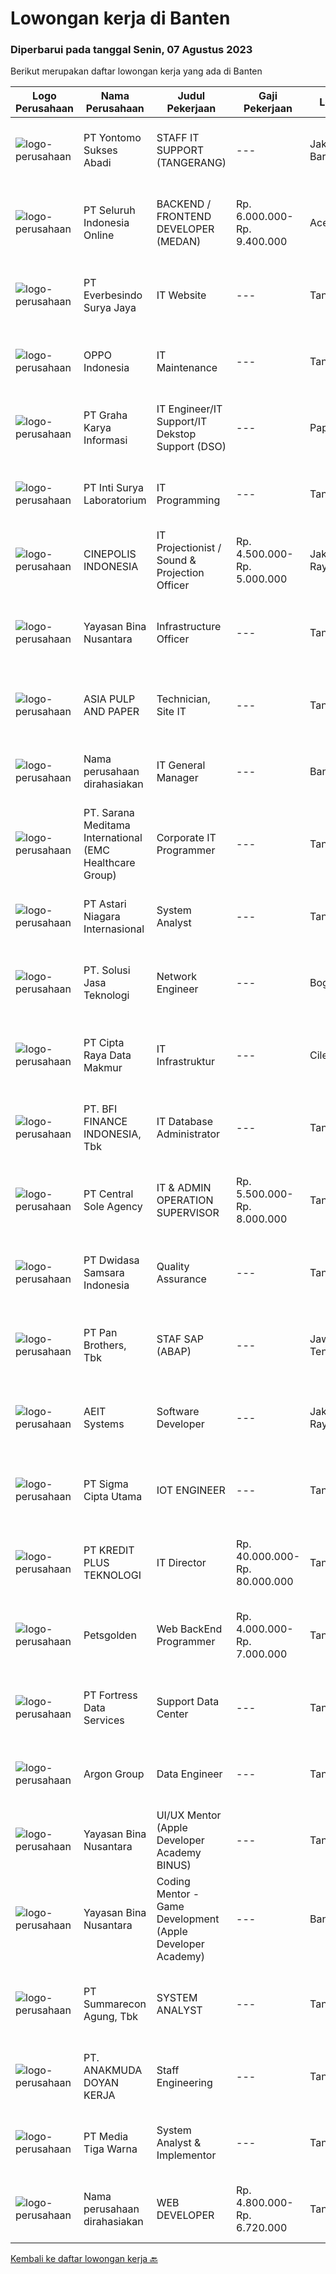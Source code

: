 
  # Lowongan kerja di Banten

  ### Diperbarui pada tanggal Senin, 07 Agustus 2023

  Berikut merupakan daftar lowongan kerja yang ada di Banten

  |Logo Perusahaan | Nama Perusahaan | Judul Pekerjaan | Gaji Pekerjaan | Lokasi | Deskripsi | Tanggal diunggah | Pranala |
  | -------------- | --------------- | --------------- | --------- | --------- | -------------- | ------- | ----------- |
  |![logo-perusahaan](https://image-service-cdn.seek.com.au/c8c7d0f5ce7fe836faf57571061869313cbd6135/ee4dce1061f3f616224767ad58cb2fc751b8d2dc)|PT Yontomo Sukses Abadi|STAFF IT SUPPORT (TANGERANG)|---|Jakarta Barat|Menguasai masalah hardware &amp; software Mengembangkan, memelihara aplikasi berbasis web &amp; website Menghandle, memelihara, troubleshooting...|Rabu, 02 Agustus 2023|https://www.jobstreet.co.id/id/job/staff-it-support-tangerang-4424773?token=0~e5b81c51-c894-4091-8808-9232f143464f&sectionRank=1&jobId=jobstreet-id-job-4424773|
|![logo-perusahaan](https://image-service-cdn.seek.com.au/c768f0670f8f8212da7de609b6af9d0b2e5134cc/ee4dce1061f3f616224767ad58cb2fc751b8d2dc)|PT Seluruh Indonesia Online|BACKEND / FRONTEND DEVELOPER (MEDAN)|Rp. 6.000.000-Rp. 9.400.000|Aceh|Memiliki pengalaman leadership sebagai Manager sebelumnya.Back End Engineer1. Memiliki pengalaman dalam membangun RESTful APIs2. Menguasai bahasa...|Sabtu, 05 Agustus 2023|https://www.jobstreet.co.id/id/job/backend-frontend-developer-medan-4428232?token=0~e5b81c51-c894-4091-8808-9232f143464f&sectionRank=2&jobId=jobstreet-id-job-4428232|
|![logo-perusahaan](https://image-service-cdn.seek.com.au/7be899222bbe58b88e088c998420910125f8a673/ee4dce1061f3f616224767ad58cb2fc751b8d2dc)|PT Everbesindo Surya Jaya|IT Website|---|Tangerang|Duties: Make sure all the products is uploading to Website Responsible to maintain website UI and UX Responsible to setting the promotion thru website...|Jumat, 04 Agustus 2023|https://www.jobstreet.co.id/id/job/it-website-4426939?token=0~e5b81c51-c894-4091-8808-9232f143464f&sectionRank=3&jobId=jobstreet-id-job-4426939|
|![logo-perusahaan](https://image-service-cdn.seek.com.au/c93eabaaa1268dd187cf180990b73657094e5cb7/ee4dce1061f3f616224767ad58cb2fc751b8d2dc)|OPPO Indonesia|IT Maintenance|---|Tangerang|Job Descriptions : Responsible for installing, maintaining, and troubleshooting overall weak-current : Cabling, meeting and conference devices,...|Jumat, 04 Agustus 2023|https://www.jobstreet.co.id/id/job/it-maintenance-4426880?token=0~e5b81c51-c894-4091-8808-9232f143464f&sectionRank=4&jobId=jobstreet-id-job-4426880|
|![logo-perusahaan](https://image-service-cdn.seek.com.au/c318dd0b699c6160d2411e7473745c289633be44/ee4dce1061f3f616224767ad58cb2fc751b8d2dc)|PT Graha Karya Informasi|IT Engineer/IT Support/IT Dekstop Support (DSO)|---|Papua|Requirements:1. Minimum 6 Months as an IT Support (Fresh Graduate are welcome to apply)2. Bachelor's Degree in Computer/ IT or equivalent3. Have...|Rabu, 02 Agustus 2023|https://www.jobstreet.co.id/id/job/it-engineer-it-support-it-dekstop-support-dso-4425201?token=0~e5b81c51-c894-4091-8808-9232f143464f&sectionRank=5&jobId=jobstreet-id-job-4425201|
|![logo-perusahaan](https://image-service-cdn.seek.com.au/a5513106006db25a776edcd79f469b83db8a3d5e/ee4dce1061f3f616224767ad58cb2fc751b8d2dc)|PT Inti Surya Laboratorium|IT Programming|---|Tangerang|Job Desc : Writing and testing code for new programs. Updating existing programs. Identifying and correcting coding errors. Rewriting programs for...|Jumat, 04 Agustus 2023|https://www.jobstreet.co.id/id/job/it-programming-4426829?token=0~e5b81c51-c894-4091-8808-9232f143464f&sectionRank=6&jobId=jobstreet-id-job-4426829|
|![logo-perusahaan](https://image-service-cdn.seek.com.au/c92d0eceaabfe5b0c86a286a5124d6759ef3c099/ee4dce1061f3f616224767ad58cb2fc751b8d2dc)|CINEPOLIS INDONESIA|IT Projectionist / Sound & Projection Officer|Rp. 4.500.000-Rp. 5.000.000|Jakarta Raya|Responsible for maintenance, setup, installing, testing, and troubleshooting, audio, video &amp; automation equipment at cinema locations. Responsible...|Kamis, 03 Agustus 2023|https://www.jobstreet.co.id/id/job/it-projectionist-sound-projection-officer-4426548?token=0~e5b81c51-c894-4091-8808-9232f143464f&sectionRank=7&jobId=jobstreet-id-job-4426548|
|![logo-perusahaan](https://image-service-cdn.seek.com.au/299dad8efc22bd883e751be779b1e6f409671577/ee4dce1061f3f616224767ad58cb2fc751b8d2dc)|Yayasan Bina Nusantara|Infrastructure Officer|---|Tangerang|Job Description1. Analyze and interview user’s need and requirement to related application2. Arrange application design:o Table, store procedure and...|Jumat, 04 Agustus 2023|https://www.jobstreet.co.id/id/job/infrastructure-officer-4427567?token=0~e5b81c51-c894-4091-8808-9232f143464f&sectionRank=8&jobId=jobstreet-id-job-4427567|
|![logo-perusahaan](https://image-service-cdn.seek.com.au/36a2feaca71ed37bd63769225373ce9c5cab5eea/ee4dce1061f3f616224767ad58cb2fc751b8d2dc)|ASIA PULP AND PAPER|Technician, Site IT|---|Tangerang|We're looking for Technician, Site IT who responsible for overseeing the installation, support, and upgrades of systems, which include software and...|Rabu, 02 Agustus 2023|https://www.jobstreet.co.id/id/job/technician-site-it-4423949?token=0~e5b81c51-c894-4091-8808-9232f143464f&sectionRank=9&jobId=jobstreet-id-job-4423949|
|![logo-perusahaan](https://i.ibb.co/sqvTCh9/112815900-stock-vector-no-image-available-icon-flat-vector.webp)|Nama perusahaan dirahasiakan|IT General Manager|---|Banten|This position will be responsible for planning and creating a strategy for overall technology development of the entire company.Requrements: Minimal...|Kamis, 03 Agustus 2023|https://www.jobstreet.co.id/id/job/it-general-manager-4425619?token=0~e5b81c51-c894-4091-8808-9232f143464f&sectionRank=10&jobId=jobstreet-id-job-4425619|
|![logo-perusahaan](https://image-service-cdn.seek.com.au/7ecfaf579e59477b0704f92d31f6b6a1f00677ec/ee4dce1061f3f616224767ad58cb2fc751b8d2dc)|PT. Sarana Meditama International (EMC Healthcare Group)|Corporate IT Programmer|---|Tangerang|A member of EMTEK, EMC Healthcare is looking for Corporate IT Programmer in Hospital Business (based in Corporate, Alam Sutera).The requirements are:...|Kamis, 03 Agustus 2023|https://www.jobstreet.co.id/id/job/corporate-it-programmer-4426331?token=0~e5b81c51-c894-4091-8808-9232f143464f&sectionRank=11&jobId=jobstreet-id-job-4426331|
|![logo-perusahaan](https://image-service-cdn.seek.com.au/f2664d211a6f53bc2a257232f8b6c9648f9a8b61/ee4dce1061f3f616224767ad58cb2fc751b8d2dc)|PT Astari Niagara Internasional|System Analyst|---|Tangerang|PT Astari Niagara Internasional sedang mencari System Analyst untuk penempatan TangerangKualifikasi: S1 in Ilmu Komputer / Informatika / Sistem...|Kamis, 03 Agustus 2023|https://www.jobstreet.co.id/id/job/system-analyst-4426226?token=0~e5b81c51-c894-4091-8808-9232f143464f&sectionRank=12&jobId=jobstreet-id-job-4426226|
|![logo-perusahaan](https://image-service-cdn.seek.com.au/9ba548bf4770284015e9d767cdbe113bf7d10521/ee4dce1061f3f616224767ad58cb2fc751b8d2dc)|PT. Solusi Jasa Teknologi|Network Engineer|---|Bogor|FULL JOB DESCRIPTION Maintaining computer networks including VPNs, routers and other physical hardware Installing and configuring network equipment...|Kamis, 03 Agustus 2023|https://www.jobstreet.co.id/id/job/network-engineer-4426347?token=0~e5b81c51-c894-4091-8808-9232f143464f&sectionRank=13&jobId=jobstreet-id-job-4426347|
|![logo-perusahaan](https://image-service-cdn.seek.com.au/eaf1db5c8e411f2d939ae3c7e41958181dc85f93/ee4dce1061f3f616224767ad58cb2fc751b8d2dc)|PT Cipta Raya Data Makmur|IT Infrastruktur|---|Cilegon|Usia Maksimal 30 Tahun Pendidikan minimal D3/S1 Telekomunikasi, Informatika, TI, atau Ilmu Komputer Memiliki pengetahuan yang baik tentang Jaringan TI...|Selasa, 01 Agustus 2023|https://www.jobstreet.co.id/id/job/it-infrastruktur-4423566?token=0~e5b81c51-c894-4091-8808-9232f143464f&sectionRank=14&jobId=jobstreet-id-job-4423566|
|![logo-perusahaan](https://image-service-cdn.seek.com.au/a6cf0c9900691813db703a94c273f5c310cd3774/ee4dce1061f3f616224767ad58cb2fc751b8d2dc)|PT. BFI FINANCE INDONESIA, Tbk|IT Database Administrator|---|Tangerang|Instalation, database configuration, review in any kind of operating system Update newest database technology and evaluation with existing system...|Rabu, 02 Agustus 2023|https://www.jobstreet.co.id/id/job/it-database-administrator-4424503?token=0~e5b81c51-c894-4091-8808-9232f143464f&sectionRank=15&jobId=jobstreet-id-job-4424503|
|![logo-perusahaan](https://image-service-cdn.seek.com.au/5af30a8c078daeed0caefcf95111e3d9146c32db/ee4dce1061f3f616224767ad58cb2fc751b8d2dc)|PT Central Sole Agency|IT & ADMIN OPERATION SUPERVISOR|Rp. 5.500.000-Rp. 8.000.000|Tangerang|FULL STACK DEVELOPER Helpdesk – memastikan perangkat lunak dan perangkat keras yang digunakan berfungsi normal. Melakukan pengembangan system...|Selasa, 01 Agustus 2023|https://www.jobstreet.co.id/id/job/it-admin-operation-supervisor-4422930?token=0~e5b81c51-c894-4091-8808-9232f143464f&sectionRank=16&jobId=jobstreet-id-job-4422930|
|![logo-perusahaan](https://image-service-cdn.seek.com.au/2e0b071a1e982b42f15f297eea603a06acc951f4/ee4dce1061f3f616224767ad58cb2fc751b8d2dc)|PT Dwidasa Samsara Indonesia|Quality Assurance|---|Tangerang|Job Responsibilities : Interview and collect requirement from customer Analyze user requirement of a Software Application based on Business...|Jumat, 04 Agustus 2023|https://www.jobstreet.co.id/id/job/quality-assurance-4427982?token=0~e5b81c51-c894-4091-8808-9232f143464f&sectionRank=17&jobId=jobstreet-id-job-4427982|
|![logo-perusahaan](https://image-service-cdn.seek.com.au/246ed43127dc50d6ad4ae2ecd45f339fcbb449d1/ee4dce1061f3f616224767ad58cb2fc751b8d2dc)|PT Pan Brothers, Tbk|STAF SAP (ABAP)|---|Jawa Tengah|Bertanggung jawab untuk membuat coding semua RICEF yang diminta functional.Persyaratan:Pendidikan minimal D3 Teknik Informatika, Sistem InformasiPaham...|Jumat, 04 Agustus 2023|https://www.jobstreet.co.id/id/job/staf-sap-abap-4427939?token=0~e5b81c51-c894-4091-8808-9232f143464f&sectionRank=18&jobId=jobstreet-id-job-4427939|
|![logo-perusahaan](https://image-service-cdn.seek.com.au/de4dee17510b0e1214ca91c72e1ea08c8aea1c82/ee4dce1061f3f616224767ad58cb2fc751b8d2dc)|AEIT Systems|Software Developer|---|Jakarta Raya|Job Description: Design &amp; implement new software programs and systems Develop &amp; modify existing programs ad needed Develop, test &amp; refine...|Jumat, 04 Agustus 2023|https://www.jobstreet.co.id/id/job/software-developer-4428094?token=0~e5b81c51-c894-4091-8808-9232f143464f&sectionRank=19&jobId=jobstreet-id-job-4428094|
|![logo-perusahaan](https://image-service-cdn.seek.com.au/82a8d4fec5ef336a03b95f8212c224d2fda7be4d/ee4dce1061f3f616224767ad58cb2fc751b8d2dc)|PT Sigma Cipta Utama|IOT ENGINEER|---|Tangerang|Qualifications: Minimum Diploma in Computer Science/Information-Technology/Electric-Electronic Engineering/Mathematics/ Physics/Science and...|Jumat, 04 Agustus 2023|https://www.jobstreet.co.id/id/job/iot-engineer-4427284?token=0~e5b81c51-c894-4091-8808-9232f143464f&sectionRank=20&jobId=jobstreet-id-job-4427284|
|![logo-perusahaan](https://image-service-cdn.seek.com.au/3b704d46e98d968739e730a66f9ddc82496ecf1a/ee4dce1061f3f616224767ad58cb2fc751b8d2dc)|PT KREDIT PLUS TEKNOLOGI|IT Director|Rp. 40.000.000-Rp. 80.000.000|Tangerang|Job DescriptionResponsibilities: Responsible for the R&amp;D management and technical management of the R&amp;D team; Responsible for the design and...|Selasa, 01 Agustus 2023|https://www.jobstreet.co.id/id/job/it-director-4423559?token=0~e5b81c51-c894-4091-8808-9232f143464f&sectionRank=21&jobId=jobstreet-id-job-4423559|
|![logo-perusahaan](https://i.ibb.co/sqvTCh9/112815900-stock-vector-no-image-available-icon-flat-vector.webp)|Petsgolden|Web BackEnd Programmer|Rp. 4.000.000-Rp. 7.000.000|Tangerang|Tanggung jawab Mengerjakan web dengan menggunakan metode MVC (PHP framework CI). Menyelesaikan task sesuai dengan timeline. WFO (Bekerja di...|Rabu, 02 Agustus 2023|https://www.jobstreet.co.id/id/job/web-backend-programmer-4424215?token=0~e5b81c51-c894-4091-8808-9232f143464f&sectionRank=22&jobId=jobstreet-id-job-4424215|
|![logo-perusahaan](https://image-service-cdn.seek.com.au/6e7daa9b99fffa5f2819cf719e814e4393f7c464/ee4dce1061f3f616224767ad58cb2fc751b8d2dc)|PT Fortress Data Services|Support Data Center|---|Tangerang|Responsibilities:- Monitoring server and network operational- Upgrade OS and server/network devices- Support applications from the infrastructure...|Selasa, 01 Agustus 2023|https://www.jobstreet.co.id/id/job/support-data-center-4423376?token=0~e5b81c51-c894-4091-8808-9232f143464f&sectionRank=23&jobId=jobstreet-id-job-4423376|
|![logo-perusahaan](https://image-service-cdn.seek.com.au/6c568ba36780642b30de509e2e495cad6ae4c026/ee4dce1061f3f616224767ad58cb2fc751b8d2dc)|Argon Group|Data Engineer|---|Tangerang|Job Description : Execute request for ingestion, creation and preparation of data sources Integrate data from multiple internal and external sources...|Kamis, 03 Agustus 2023|https://www.jobstreet.co.id/id/job/data-engineer-4426650?token=0~e5b81c51-c894-4091-8808-9232f143464f&sectionRank=24&jobId=jobstreet-id-job-4426650|
|![logo-perusahaan](https://image-service-cdn.seek.com.au/299dad8efc22bd883e751be779b1e6f409671577/ee4dce1061f3f616224767ad58cb2fc751b8d2dc)|Yayasan Bina Nusantara|UI/UX Mentor (Apple Developer Academy BINUS)|---|Tangerang|Job Requirements: Minimal Bachelor Degree from any major Have Minimal 3 years experience in UI/UX Fields and proven track records. Strong portfolio to...|Jumat, 04 Agustus 2023|https://www.jobstreet.co.id/id/job/ui-ux-mentor-apple-developer-academy-binus-4427609?token=0~e5b81c51-c894-4091-8808-9232f143464f&sectionRank=25&jobId=jobstreet-id-job-4427609|
|![logo-perusahaan](https://image-service-cdn.seek.com.au/299dad8efc22bd883e751be779b1e6f409671577/ee4dce1061f3f616224767ad58cb2fc751b8d2dc)|Yayasan Bina Nusantara|Coding Mentor - Game Development (Apple Developer Academy)|---|Banten|Job Requirements: Minimal Bachelor Degree from any major Have minimal 3 years experiences in related fields and experience with IOS systems Experience...|Jumat, 04 Agustus 2023|https://www.jobstreet.co.id/id/job/coding-mentor-game-development-apple-developer-academy-4427617?token=0~e5b81c51-c894-4091-8808-9232f143464f&sectionRank=26&jobId=jobstreet-id-job-4427617|
|![logo-perusahaan](https://image-service-cdn.seek.com.au/b982c3dab340b1392a48b061f4e441148c1df8a9/ee4dce1061f3f616224767ad58cb2fc751b8d2dc)|PT Summarecon Agung, Tbk|SYSTEM ANALYST|---|Tangerang|Requirements: Degree in Computer Science/ Information System Minimum experience 2-3 years (Mandatory) Strong organizational and team working...|Selasa, 01 Agustus 2023|https://www.jobstreet.co.id/id/job/system-analyst-4423179?token=0~e5b81c51-c894-4091-8808-9232f143464f&sectionRank=27&jobId=jobstreet-id-job-4423179|
|![logo-perusahaan](https://image-service-cdn.seek.com.au/e5fec7409c3dcc72236c1dbe4fe0956813d58b6d/ee4dce1061f3f616224767ad58cb2fc751b8d2dc)|PT. ANAKMUDA DOYAN KERJA|Staff Engineering|---|Tangerang|Kualifikasi : Usia 30 – 38 tahun. Minimal D3/S1 (Teknik &amp; Ilmu Komputer). Pengalaman minimal 2 tahun. Menguasai Software Microsoft. Menguasai...|Senin, 31 Juli 2023|https://www.jobstreet.co.id/id/job/staff-engineering-4421691?token=0~e5b81c51-c894-4091-8808-9232f143464f&sectionRank=28&jobId=jobstreet-id-job-4421691|
|![logo-perusahaan](https://image-service-cdn.seek.com.au/7e97bef3d21625718fc0042565340718164ce906/ee4dce1061f3f616224767ad58cb2fc751b8d2dc)|PT Media Tiga Warna|System Analyst & Implementor|---|Tangerang|Media Tiga Warna is currently seeking to recruit competent, committed, self-motivated and enthusiastic System Analyst &amp; Implementor to join our...|Senin, 31 Juli 2023|https://www.jobstreet.co.id/id/job/system-analyst-implementor-4421891?token=0~e5b81c51-c894-4091-8808-9232f143464f&sectionRank=29&jobId=jobstreet-id-job-4421891|
|![logo-perusahaan](https://i.ibb.co/sqvTCh9/112815900-stock-vector-no-image-available-icon-flat-vector.webp)|Nama perusahaan dirahasiakan|WEB DEVELOPER|Rp. 4.800.000-Rp. 6.720.000|Tangerang|Kualifikasi :- Maksimal usia 25 tahun- Pengalaman Frontend Developer/ Backend Developer- Minimal pendidikan S1 (Fresh Graduate dipersilahkan)-...|Selasa, 01 Agustus 2023|https://www.jobstreet.co.id/id/job/web-developer-4423002?token=0~e5b81c51-c894-4091-8808-9232f143464f&sectionRank=30&jobId=jobstreet-id-job-4423002|


  [Kembali ke daftar lowongan kerja 🔙](../README.md#daftar-lowongan-kerja)
  